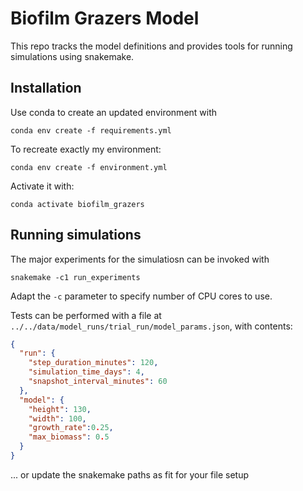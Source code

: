Biofilm Grazers Model
======================

This repo tracks the model definitions and provides tools for running simulations using snakemake.

Installation
--------------
Use conda to create an updated environment with
```shell
conda env create -f requirements.yml
```

To recreate exactly my environment:
```shell
conda env create -f environment.yml
```

Activate it with:
```shell
conda activate biofilm_grazers
```

Running simulations
----------------------

The major experiments for the simulatiosn can be invoked with

```shell
snakemake -c1 run_experiments
```

Adapt the `-c` parameter to specify number of CPU cores to use.

Tests can be performed with a file at `../../data/model_runs/trial_run/model_params.json`, with contents:
```json
{
  "run": {
    "step_duration_minutes": 120,
    "simulation_time_days": 4,
    "snapshot_interval_minutes": 60
  },
  "model": {
    "height": 130,
    "width": 100,
    "growth_rate":0.25,
    "max_biomass": 0.5
  }
}

```
... or update the snakemake paths as fit for your file setup    